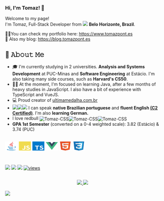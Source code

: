 ### Hi, I'm Tomaz! 👋

<p>Welcome to my page! </br>
I'm Tomaz, Full-Stack Developer from <img src="https://cdn-icons-png.flaticon.com/256/3909/3909370.png" width="13"/> <b>Belo Horizonte, Brazil</b>.
<br> 

👨‍💻You can check my portfolio here: https://www.tomazpont.es <br>
📖 Also my blog: https://blog.tomazpont.es

## 📖 𝙰𝚋𝚘𝚞𝚝 𝙼𝚎
- 🎓 I'm currently studying in 2 universities. **Analysis and Systems Development** at PUC-Minas and **Software Engineering** at Estácio. I'm also taking many side courses, such as **Harvard's CS50**.
- 👨‍💻 At the moment, I'm focused on learning Java, after a few months of heavy studies in JavaScript. I also have a bit of experience with TypeScript and VueJS.
- 💻 Proud creator of [ultimamedalha.com.br](https://www.ultimamedalha.com.br)
- <img src="https://cdn-icons-png.flaticon.com/256/3909/3909370.png" width="15"/><img src="https://cdn-icons-png.flaticon.com/512/323/323310.png" width="15"/><img src="https://cdn-icons-png.flaticon.com/512/197/197571.png" width="15"/> I can speak **native Brazilian portuguese** and **fluent English [(C2 Certified)](https://www.efset.org/cert/81WpEu)**. I'm also **learning German.**
- I love redbull <img target="_blank" align="center" alt="Tomaz-CSS" height="20" width="20" src="https://cdn3.iconfinder.com/data/icons/food-emoji/50/EnergyDrink-512.png"><img target="_blank" align="center" alt="Tomaz-CSS" height="20" width="20" src="https://cdn3.iconfinder.com/data/icons/food-emoji/50/EnergyDrink-512.png"><img target="_blank" align="center" alt="Tomaz-CSS" height="20" width="20" src="https://cdn3.iconfinder.com/data/icons/food-emoji/50/EnergyDrink-512.png">
- **GPA 1st Semester** (converted on a 0-4 weighted scale): 3.82 (Estácio) & 3.74 (PUC)
<div style="display: inline_block"><br>
  <img target="_blank" align="center" alt="Tomaz-Ts" height="30" width="40" src="https://raw.githubusercontent.com/devicons/devicon/master/icons/java/java-original.svg">
  <img target="_blank" align="center" alt="Tomaz-Js" height="30" width="40" src="https://raw.githubusercontent.com/devicons/devicon/master/icons/javascript/javascript-plain.svg">
  <img target="_blank" align="center" alt="Tomaz-Ts" height="30" width="40" src="https://raw.githubusercontent.com/devicons/devicon/master/icons/typescript/typescript-plain.svg">
  <img target="_blank" align="center" alt="Tomaz-CSS" height="30" width="40" src="https://raw.githubusercontent.com/devicons/devicon/55609aa5bd817ff167afce0d965585c92040787a/icons/vuejs/vuejs-original.svg">
  <img target="_blank" align="center" alt="Tomaz-HTML" height="30" width="40" src="https://raw.githubusercontent.com/devicons/devicon/master/icons/html5/html5-original.svg">
  <img target="_blank" align="center" alt="Tomaz-CSS" height="30" width="40" src="https://raw.githubusercontent.com/devicons/devicon/master/icons/css3/css3-original.svg">
</div>

  ##

<div> 
<br>
  <a href="https://www.tomazpont.es" target="_blank"><img src="https://img.shields.io/badge/website-000000?style=for-the-badge&logo=About.me&logoColor=white" target="_blank"></a>
  <a href = "mailto:tomazmppontes@gmail.com"><img src="https://img.shields.io/badge/Gmail-D14836?style=for-the-badge&logo=gmail&logoColor=white" target="_blank"></a>
  <a href="https://www.linkedin.com/in/tomaz-pontes-851b85131/" target="_blank"><img src="https://img.shields.io/badge/-LinkedIn-%230077B5?style=for-the-badge&logo=linkedin&logoColor=white" target="_blank"></a> 
  <a href="#">
    <img alt="views" title="GitHub profile views" src="https://komarev.com/ghpvc/?username=TomazMPP&color=blueviolet&style=for-the-badge&label=VISITORS"/>
  </a>
</div>

##

<div>
  <a href="#" target="_self">
      <div align="center">
        <img width="60%" src="https://github-readme-stats-plum-five-51.vercel.app//api?username=TomazMPP&hide=&count_private=true&bg_color=0D1117&theme=react&hide_border=true&show_icons=true"/>
        <img width="38.25%" src="https://github-readme-stats-plum-five-51.vercel.app//api/top-langs/?username=TomazMPP&langs_count=10&count_private=true&layout=compact&theme=react&hide_border=true&bg_color=0D1117"/></a>
        </div>
</div>
    <br>
<img src="https://github-readme-activity-graph.vercel.app/graph?username=TomazMPP&theme=github-compact">
